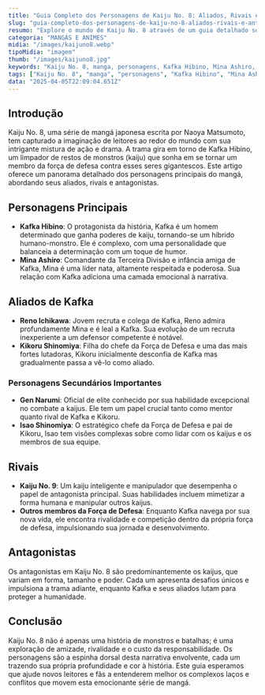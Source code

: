 ```yaml
---
title: "Guia Completo dos Personagens de Kaiju No. 8: Aliados, Rivais e Antagonistas"
slug: "guia-completo-dos-personagens-de-kaiju-no-8-aliados-rivais-e-antagonistas"
resumo: "Explore o mundo de Kaiju No. 8 através de um guia detalhado sobre seus personagens principais. Conheça os aliados, rivais e antagonistas que tornam esta série de mangá tão cativante."
categoria: "MANGÁS E ANIMES"
midia: "/images/kaijuno8.webp"
tipoMidia: "imagem"
thumb: "/images/kaijuno8.jpg"
keywords: "Kaiju No. 8, manga, personagens, Kafka Hibino, Mina Ashiro, antagonistas, aliados, rivalidades"
tags: ["Kaiju No. 8", "manga", "personagens", "Kafka Hibino", "Mina Ashiro", "antagonistas", "aliados", "rivalidades"]
data: "2025-04-05T22:09:04.651Z"
---
```


## Introdução
Kaiju No. 8, uma série de mangá japonesa escrita por Naoya Matsumoto, tem capturado a imaginação de leitores ao redor do mundo com sua intrigante mistura de ação e drama. A trama gira em torno de Kafka Hibino, um limpador de restos de monstros (kaiju) que sonha em se tornar um membro da força de defesa contra esses seres gigantescos. Este artigo oferece um panorama detalhado dos personagens principais do mangá, abordando seus aliados, rivais e antagonistas.

## Personagens Principais
- **Kafka Hibino**: O protagonista da história, Kafka é um homem determinado que ganha poderes de kaiju, tornando-se um híbrido humano-monstro. Ele é complexo, com uma personalidade que balanceia a determinação com um toque de humor.
- **Mina Ashiro**: Comandante da Terceira Divisão e infância amiga de Kafka, Mina é uma líder nata, altamente respeitada e poderosa. Sua relação com Kafka adiciona uma camada emocional à narrativa.

## Aliados de Kafka
- **Reno Ichikawa**: Jovem recruta e colega de Kafka, Reno admira profundamente Mina e é leal a Kafka. Sua evolução de um recruta inexperiente a um defensor competente é notável.
- **Kikoru Shinomiya**: Filha do chefe da Força de Defesa e uma das mais fortes lutadoras, Kikoru inicialmente desconfia de Kafka mas gradualmente passa a vê-lo como aliado.

### Personagens Secundários Importantes
- **Gen Narumi**: Oficial de elite conhecido por sua habilidade excepcional no combate a kaijus. Ele tem um papel crucial tanto como mentor quanto rival de Kafka e Kikoru.
- **Isao Shinomiya**: O estratégico chefe da Força de Defesa e pai de Kikoru, Isao tem visões complexas sobre como lidar com os kaijus e os membros de sua equipe.

## Rivais
- **Kaiju No. 9**: Um kaiju inteligente e manipulador que desempenha o papel de antagonista principal. Suas habilidades incluem mimetizar a forma humana e manipular outros kaijus.
- **Outros membros da Força de Defesa**: Enquanto Kafka navega por sua nova vida, ele encontra rivalidade e competição dentro da própria força de defesa, impulsionando sua jornada e desenvolvimento.

## Antagonistas
Os antagonistas em Kaiju No. 8 são predominantemente os kaijus, que variam em forma, tamanho e poder. Cada um apresenta desafios únicos e impulsiona a trama adiante, enquanto Kafka e seus aliados lutam para proteger a humanidade.

## Conclusão
Kaiju No. 8 não é apenas uma história de monstros e batalhas; é uma exploração de amizade, rivalidade e o custo da responsabilidade. Os personagens são a espinha dorsal desta narrativa envolvente, cada um trazendo sua própria profundidade e cor à história. Este guia esperamos que ajude novos leitores e fãs a entenderem melhor os complexos laços e conflitos que movem esta emocionante série de mangá.